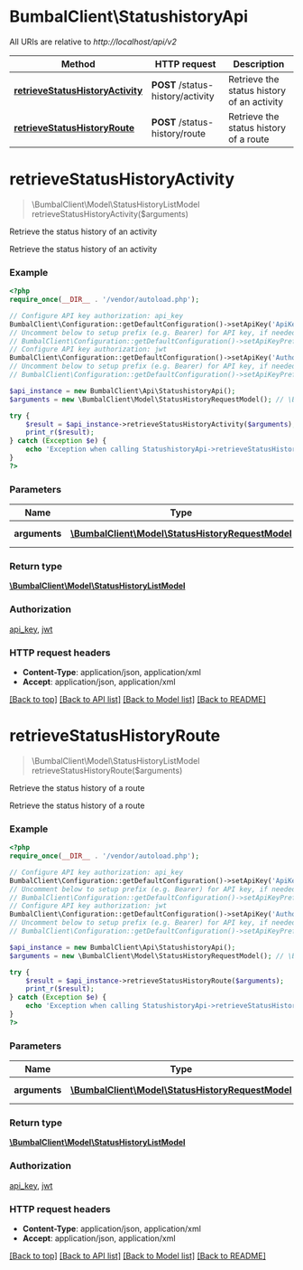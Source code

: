 # BumbalClient\StatushistoryApi

All URIs are relative to *http://localhost/api/v2*

Method | HTTP request | Description
------------- | ------------- | -------------
[**retrieveStatusHistoryActivity**](StatushistoryApi.md#retrieveStatusHistoryActivity) | **POST** /status-history/activity | Retrieve the status history of an activity
[**retrieveStatusHistoryRoute**](StatushistoryApi.md#retrieveStatusHistoryRoute) | **POST** /status-history/route | Retrieve the status history of a route


# **retrieveStatusHistoryActivity**
> \BumbalClient\Model\StatusHistoryListModel retrieveStatusHistoryActivity($arguments)

Retrieve the status history of an activity

Retrieve the status history of an activity

### Example
```php
<?php
require_once(__DIR__ . '/vendor/autoload.php');

// Configure API key authorization: api_key
BumbalClient\Configuration::getDefaultConfiguration()->setApiKey('ApiKey', 'YOUR_API_KEY');
// Uncomment below to setup prefix (e.g. Bearer) for API key, if needed
// BumbalClient\Configuration::getDefaultConfiguration()->setApiKeyPrefix('ApiKey', 'Bearer');
// Configure API key authorization: jwt
BumbalClient\Configuration::getDefaultConfiguration()->setApiKey('Authorization', 'YOUR_API_KEY');
// Uncomment below to setup prefix (e.g. Bearer) for API key, if needed
// BumbalClient\Configuration::getDefaultConfiguration()->setApiKeyPrefix('Authorization', 'Bearer');

$api_instance = new BumbalClient\Api\StatushistoryApi();
$arguments = new \BumbalClient\Model\StatusHistoryRequestModel(); // \BumbalClient\Model\StatusHistoryRequestModel | Request Arguments

try {
    $result = $api_instance->retrieveStatusHistoryActivity($arguments);
    print_r($result);
} catch (Exception $e) {
    echo 'Exception when calling StatushistoryApi->retrieveStatusHistoryActivity: ', $e->getMessage(), PHP_EOL;
}
?>
```

### Parameters

Name | Type | Description  | Notes
------------- | ------------- | ------------- | -------------
 **arguments** | [**\BumbalClient\Model\StatusHistoryRequestModel**](../Model/StatusHistoryRequestModel.md)| Request Arguments |

### Return type

[**\BumbalClient\Model\StatusHistoryListModel**](../Model/StatusHistoryListModel.md)

### Authorization

[api_key](../../README.md#api_key), [jwt](../../README.md#jwt)

### HTTP request headers

 - **Content-Type**: application/json, application/xml
 - **Accept**: application/json, application/xml

[[Back to top]](#) [[Back to API list]](../../README.md#documentation-for-api-endpoints) [[Back to Model list]](../../README.md#documentation-for-models) [[Back to README]](../../README.md)

# **retrieveStatusHistoryRoute**
> \BumbalClient\Model\StatusHistoryListModel retrieveStatusHistoryRoute($arguments)

Retrieve the status history of a route

Retrieve the status history of a route

### Example
```php
<?php
require_once(__DIR__ . '/vendor/autoload.php');

// Configure API key authorization: api_key
BumbalClient\Configuration::getDefaultConfiguration()->setApiKey('ApiKey', 'YOUR_API_KEY');
// Uncomment below to setup prefix (e.g. Bearer) for API key, if needed
// BumbalClient\Configuration::getDefaultConfiguration()->setApiKeyPrefix('ApiKey', 'Bearer');
// Configure API key authorization: jwt
BumbalClient\Configuration::getDefaultConfiguration()->setApiKey('Authorization', 'YOUR_API_KEY');
// Uncomment below to setup prefix (e.g. Bearer) for API key, if needed
// BumbalClient\Configuration::getDefaultConfiguration()->setApiKeyPrefix('Authorization', 'Bearer');

$api_instance = new BumbalClient\Api\StatushistoryApi();
$arguments = new \BumbalClient\Model\StatusHistoryRequestModel(); // \BumbalClient\Model\StatusHistoryRequestModel | Request Arguments

try {
    $result = $api_instance->retrieveStatusHistoryRoute($arguments);
    print_r($result);
} catch (Exception $e) {
    echo 'Exception when calling StatushistoryApi->retrieveStatusHistoryRoute: ', $e->getMessage(), PHP_EOL;
}
?>
```

### Parameters

Name | Type | Description  | Notes
------------- | ------------- | ------------- | -------------
 **arguments** | [**\BumbalClient\Model\StatusHistoryRequestModel**](../Model/StatusHistoryRequestModel.md)| Request Arguments |

### Return type

[**\BumbalClient\Model\StatusHistoryListModel**](../Model/StatusHistoryListModel.md)

### Authorization

[api_key](../../README.md#api_key), [jwt](../../README.md#jwt)

### HTTP request headers

 - **Content-Type**: application/json, application/xml
 - **Accept**: application/json, application/xml

[[Back to top]](#) [[Back to API list]](../../README.md#documentation-for-api-endpoints) [[Back to Model list]](../../README.md#documentation-for-models) [[Back to README]](../../README.md)

